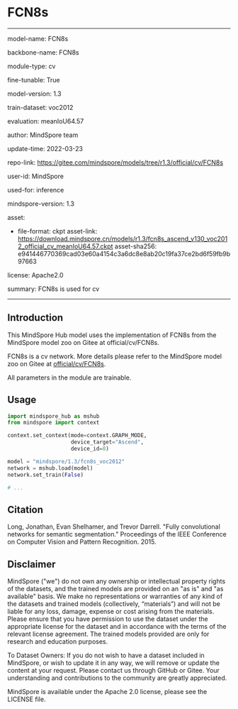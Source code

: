 # FCN8s

---

model-name: FCN8s

backbone-name: FCN8s

module-type: cv

fine-tunable: True

model-version: 1.3

train-dataset: voc2012

evaluation: meanIoU64.57

author: MindSpore team

update-time: 2022-03-23

repo-link: <https://gitee.com/mindspore/models/tree/r1.3/official/cv/FCN8s>

user-id: MindSpore

used-for: inference

mindspore-version: 1.3

asset:

-
    file-format: ckpt
    asset-link: <https://download.mindspore.cn/models/r1.3/fcn8s_ascend_v130_voc2012_official_cv_meanIoU64.57.ckpt>
    asset-sha256: e941446770369cad03e60a4154c3a6dc8e8ab20c19fa37ce2bd6f59fb9b97663

license: Apache2.0

summary: FCN8s is used for cv

---

## Introduction

This MindSpore Hub model uses the implementation of FCN8s from the MindSpore model zoo on Gitee at official/cv/FCN8s.

FCN8s is a cv network. More details please refer to the MindSpore model zoo on Gitee at [official/cv/FCN8s](https://gitee.com/mindspore/models/blob/r1.3/official/cv/FCN8s/README.md).

All parameters in the module are trainable.

## Usage

```python
import mindspore_hub as mshub
from mindspore import context

context.set_context(mode=context.GRAPH_MODE,
                    device_target="Ascend",
                    device_id=0)

model = "mindspore/1.3/fcn8s_voc2012"
network = mshub.load(model)
network.set_train(False)

# ...
```

## Citation

Long, Jonathan, Evan Shelhamer, and Trevor Darrell. "Fully convolutional networks for semantic segmentation." Proceedings of the IEEE Conference on Computer Vision and Pattern Recognition. 2015.

## Disclaimer

MindSpore ("we") do not own any ownership or intellectual property rights of the datasets, and the trained models are provided on an "as is" and "as available" basis. We make no representations or warranties of any kind of the datasets and trained models (collectively, “materials”) and will not be liable for any loss, damage, expense or cost arising from the materials. Please ensure that you have permission to use the dataset under the appropriate license for the dataset and in accordance with the terms of the relevant license agreement. The trained models provided are only for research and education purposes.

To Dataset Owners: If you do not wish to have a dataset included in MindSpore, or wish to update it in any way, we will remove or update the content at your request. Please contact us through GitHub or Gitee. Your understanding and contributions to the community are greatly appreciated.

MindSpore is available under the Apache 2.0 license, please see the LICENSE file.
